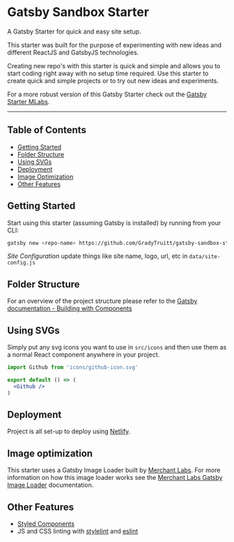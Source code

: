 # Gatsby Sandbox Starter
A Gatsby Starter for quick and easy site setup.

This starter was built for the purpose of experimenting with new ideas and different ReactJS and GatsbyJS technologies.

Creating new repo's with this starter is quick and simple and allows you to start coding right away with no setup time required. Use this starter to create quick and simple projects or to try out new ideas and experiments.

For a more robust version of this Gatsby Starter check out the [Gatsby Starter MLabs](https://github.com/merchantlabs/gatsby-starter-mlabs).

________________

## Table of Contents
- [Getting Started](#getting-started)
- [Folder Structure](#folder-structure)
- [Using SVGs](#using-svgs)
- [Deployment](#deployment)
- [Image Optimization](#image-optimization)
- [Other Features](#other-features)

## Getting Started
Start using this starter (assuming Gatsby is installed) by running from your CLI:
```bash
gatsby new <repo-name> https://github.com/GradyTruitt/gatsby-sandbox-starter
```

*Site Configuration* update things like site name, logo, url, etc in `data/site-config.js`

## Folder Structure
For an overview of the project structure please refer to the [Gatsby documentation - Building with Components](https://www.gatsbyjs.org/docs/building-with-components/)

## Using SVGs
Simply put any svg icons you want to use in `src/icons` and then use them as a normal React component anywhere in your project.

```jsx
import Github from 'icons/github-icon.svg'

export default () => (
  <Github />
)
```

## Deployment
Project is all set-up to deploy using [Netlify](https://www.netlify.com/).

## Image optimization
This starter uses a Gatsby Image Loader built by [Merchant Labs](https://github.com/merchantlabs). For more information on how this image loader works see the [Merchant Labs Gatsby Image Loader](https://www.npmjs.com/package/@merchantlabs/gatsby-image-loader) documentation.

## Other Features
- [Styled Components](https://www.styled-components.com/docs)
- JS and CSS linting with [stylelint](https://stylelint.io/) and [eslint](https://eslint.org/)
